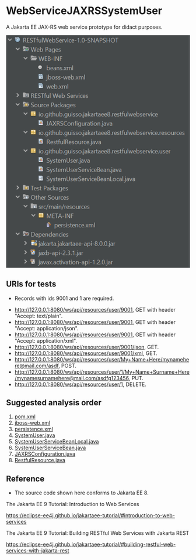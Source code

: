 # WebServiceJAXRSSystemUser
A Jakarta EE JAX-RS web service prototype for didact purposes.


![NetBeans Project](imgs/prjnetbeans_restfulwebservice.png)

## URIs for tests

- Records with ids 9001 and 1 are required.
* http://127.0.0.1:8080/ws/api/resources/user/9001, GET with header "Accept: text/plain".
* http://127.0.0.1:8080/ws/api/resources/user/9001, GET with header "Accept: application/json".
* http://127.0.0.1:8080/ws/api/resources/user/9001, GET with header "Accept: application/xml".
* http://127.0.0.1:8080/ws/api/resources/user/9001/json, GET.
* http://127.0.0.1:8080/ws/api/resources/user/9001/xml, GET.
* http://127.0.0.1:8080/ws/api/resources/user/My+Name+Here/mynamehere@mail.com/asdf, POST.
* http://127.0.0.1:8080/ws/api/resources/user/1/My+Name+Surname+Here/mynamesurnamehere@mail.com/asdfg123456, PUT.
* http://127.0.0.1:8080/ws/api/resources/user/1, DELETE.

## Suggested analysis order

1. [pom.xml](/pom.xml)
2. [jboss-web.xml](/src/main/webapp/WEB-INF/jboss-web.xml)
3. [persistence.xml](/src/main/resources/META-INF/persistence.xml)
4. [SystemUser.java](/src/main/java/io/github/guisso/jakartaee8/restfulwebservice/user/SystemUser.java)
5. [SystemUserServiceBeanLocal.java](/src/main/java/io/github/guisso/jakartaee8/restfulwebservice/user/SystemUserServiceBeanLocal.java)
6. [SystemUserServiceBean.java](/src/main/java/io/github/guisso/jakartaee8/restfulwebservice/user/SystemUserServiceBean.java)
7. [JAXRSConfiguration.java](/src/main/java/io/github/guisso/jakartaee8/restfulwebservice/JAXRSConfiguration.java)
8. [RestfulResource.java](/src/main/java/io/github/guisso/jakartaee8/restfulwebservice/resources/RestfulResource.java)

## Reference

* The source code shown here conforms to Jakarta EE 8.

The Jakarta EE 9 Tutorial: Introduction to Web Services

<https://eclipse-ee4j.github.io/jakartaee-tutorial/#introduction-to-web-services>

The Jakarta EE 9 Tutorial: Building RESTful Web Services with Jakarta REST

<https://eclipse-ee4j.github.io/jakartaee-tutorial/#building-restful-web-services-with-jakarta-rest>
